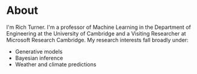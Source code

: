 # About

I'm Rich Turner. I'm a professor of Machine Learning in the Department of Engineering at the University of Cambridge and a Visiting Researcher at Microsoft Research Cambridge. My research interests fall broadly under:

* Generative models
* Bayesian inference
* Weather and climate predictions

